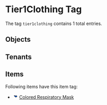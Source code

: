 # Tier1Clothing Tag

The tag `tier1clothing` contains 1 total entries.

## Objects

## Tenants

## Items

Following items have this item tag:

- <img src="https://raw.githubusercontent.com/Ceterai/Enternia/main/items/armors/alta/other/respiratory_mask_colorful/icon.png" alt="Colored Respiratory Mask icon" loading="lazy" height=16px width="auto" /> [Colored Respiratory Mask](https://ceterai.github.io/MyEnternia/Wiki/ColoredRespiratoryMask)
